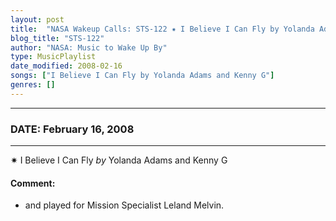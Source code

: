 ```yaml
---
layout: post
title:  "NASA Wakeup Calls: STS-122 ✷ I Believe I Can Fly by Yolanda Adams and Kenny G ✵ February 16, 2008"
blog_title: "STS-122"
author: "NASA: Music to Wake Up By"
type: MusicPlaylist
date_modified: 2008-02-16
songs: ["I Believe I Can Fly by Yolanda Adams and Kenny G"]
genres: []
---
```


----
### DATE: February 16, 2008
----
✷ I Believe I Can Fly *by* Yolanda Adams and Kenny G  

#### Comment:
* and played for Mission  Specialist Leland Melvin.



<br/>
<center>
	<a target="_blank"
	   href="https://twitter.com/intent/tweet?hashtags=Space,NASA,Playlist,NASAWakeupCalls,SpaceProgram&text=🚀 {{ page.author}}, {{ page.title }}. {{ site.url }}{{ page.url }}&via=nasawakeupcalls"><i class="fab fa-twitter" title="Tweet this page" alt="Tweet this page" style="font-size: 1.3em;"></i></a>
	&nbsp; 	<i class="fas fa-user-astronaut" style="font-size: 1.5em;"></i> &nbsp;
    <a id="custom_amazon_link"
       type="amzn" search="#"
       category="popular music">
    <i class="fab fa-amazon" style="font-size: 1.3em;"></i></a>
</center>

<!-- Randomly resolve an individual entry from a song array -->
<script src="/assets/javascript/seedrandom.min.js"></script>
<script>
  var wake_me_up = ["I Believe I Can Fly by Yolanda Adams and Kenny G"];
  var prng = new Math.seedrandom();
  function randomSong() {
    song = wake_me_up[Math.floor(Math.random() * wake_me_up.length)];
    var amazon_link = document.getElementById("custom_amazon_link");
    amazon_link.setAttribute("search", song);
  }
  window.onload = randomSong();
</script>
